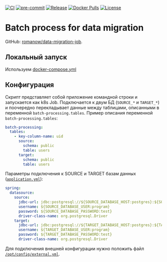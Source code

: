 [![CI](https://github.com/Romanow/data-migration-job/actions/workflows/build.yml/badge.svg?branch=master)](https://github.com/Romanow/data-migration-job/actions/workflows/build.yml)
[![pre-commit](https://img.shields.io/badge/pre--commit-enabled-brightgreen?logo=pre-commit)](https://github.com/pre-commit/pre-commit)
[![Release](https://img.shields.io/github/v/release/Romanow/data-migration-job?logo=github&sort=semver)](https://github.com/Romanow/data-migration-job/releases/latest)
[![Docker Pulls](https://img.shields.io/docker/pulls/romanowalex/data-migration-job?logo=docker)](https://hub.docker.com/r/romanowalex/data-migration-job)
[![License](https://img.shields.io/github/license/Romanow/data-migration-job)](https://github.com/Romanow/data-migration-job/blob/master/LICENSE)

# Batch process for data migration

GitHub: [romanow/data-migration-job](https://github.com/Romanow/data-migration-job).

## Локальный запуск

Используем [docker-compose.yml](docker-compose.yml)

## Конфигурация

Скрипт представляет собой приложение командной строки и запускается как k8s Job. Подключается к двум БД (`SOURCE_*` и
`TARGET_*`) и поочередно перекладывает данные между таблицами, описанными в переменной `batch-processing.tables`. Пример
описания переменной `batch-processing.tables`:

```yaml
batch-processing:
  tables:
    - key-column-name: uid
      source:
        schema: public
        table: users
      target:
        schema: public
        table: users
```

Параметры подключения к SOURCE и TARGET базам данных ([`application.yml`](src/main/resources/application.yml)):

```yaml
spring:
  datasource:
    source:
      jdbc-url: jdbc:postgresql://${SOURCE_DATABASE_HOST:postgres}:${SOURCE_DATABASE_PORT:5432}/${SOURCE_DATABASE_NAME:source}
      username: ${SOURCE_DATABASE_USER:program}
      password: ${SOURCE_DATABASE_PASSWORD:test}
      driver-class-name: org.postgresql.Driver
    target:
      jdbc-url: jdbc:postgresql://${TARGET_DATABASE_HOST:postgres}:${TARGET_DATABASE_PORT:5432}/${TARGET_DATABASE_NAME:target}
      username: ${TARGET_DATABASE_USER:program}
      password: ${TARGET_DATABASE_PASSWORD:test}
      driver-class-name: org.postgresql.Driver
```

Для подключения внешней конфигурации нужно положить файл [`/opt/config/external.yml`](external.yml).
